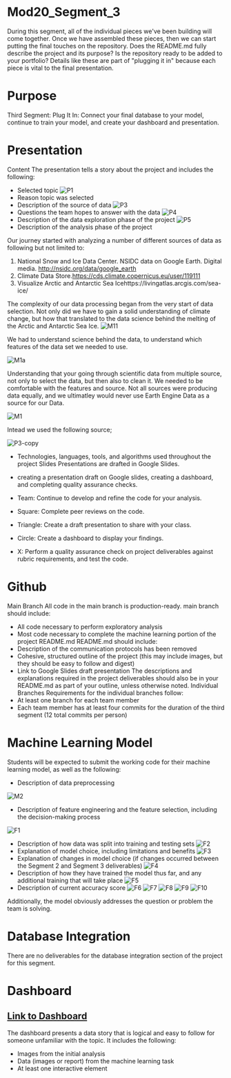 # Mod20_Segment_3
During this segment, all of the individual pieces we've been building will come together. Once we have assembled these pieces, then we can start putting the final touches on the repository. Does the README.md fully describe the project and its purpose? Is the repository ready to be added to your portfolio? Details like these are part of "plugging it in" because each piece is vital to the final presentation.

# Purpose

Third Segment: Plug It In: Connect your final database to your model, continue to train your model, and create your dashboard and presentation.

# Presentation 
Content
The presentation tells a story about the project and includes the following:
* Selected topic
![P1](https://github.com/ALIYA2Group/Mod20_Segment_3/blob/main/Pictures/P1.PNG)
* Reason topic was selected
* Description of the source of data
![P3](https://github.com/ALIYA2Group/Mod20_Segment_3/blob/main/Pictures/P3.PNG)
* Questions the team hopes to answer with the data
![P4](https://github.com/ALIYA2Group/Mod20_Segment_3/blob/main/Pictures/P4.PNG)
* Description of the data exploration phase of the project
![P5](https://github.com/ALIYA2Group/Mod20_Segment_3/blob/main/Pictures/P5.PNG)
* Description of the analysis phase of the project

Our journey started with analyzing a number of different sources of data as following but not limited to:

1. National Snow and Ice Data Center. NSIDC data on Google Earth. Digital media. http://nsidc.org/data/google_earth
2. Climate Data Store.https://cds.climate.copernicus.eu/user/119111
2. Visualize Arctic and Antarctic Sea Icehttps://livingatlas.arcgis.com/sea-ice/

The complexity of our data processing began from the very start of data selection. Not only did we have to gain a solid understanding of climate change, but how that translated to the data science behind the melting of the Arctic and Antarctic Sea Ice. 
![M11](https://github.com/ALIYA2Group/Mod20_Segment_3/blob/main/Pictures/M11.PNG)

We had to understand science behind the data, to understand which features of the data set we needed to use.

![M1a](https://github.com/ALIYA2Group/Mod20_Segment_3/blob/main/Pictures/M1a.PNG)

Understanding that your going through scientific data from multiple source, not only to select the data, but then also to clean it. We needed to be comfortable with the features and source. Not all sources were producing data equally, and we ultimatley would never use Earth Engine Data as a source for our Data.

![M1](https://github.com/ALIYA2Group/Mod20_Segment_3/blob/main/Pictures/M1.PNG)

Intead we used the following source;

![P3-copy](https://github.com/ALIYA2Group/Mod20_Segment_3/blob/main/Pictures/P3%20-%20Copy.PNG)

* Technologies, languages, tools, and algorithms used throughout the project
Slides
Presentations are drafted in Google Slides.

* creating a presentation draft on Google slides, creating a dashboard, and completing quality assurance checks.
* Team: Continue to develop and refine the code for your analysis.
* Square: Complete peer reviews on the code.
* Triangle: Create a draft presentation to share with your class.
* Circle: Create a dashboard to display your findings. 
* X: Perform a quality assurance check on project deliverables against rubric requirements, and test the code.

# Github 
Main Branch
All code in the main branch is production-ready.
main branch should include:
* All code necessary to perform exploratory analysis
* Most code necessary to complete the machine learning portion of the project
README.md
README.md should include:
* Description of the communication protocols has been removed
* Cohesive, structured outline of the project (this may include images, but they should be easy to follow and digest)
* Link to Google Slides draft presentation
The descriptions and explanations required in the project deliverables should also be in your README.md as part of your outline, unless otherwise noted.
Individual Branches
Requirements for the individual branches follow:
* At least one branch for each team member
* Each team member has at least four commits for the duration of the third segment (12 total commits per person)

# Machine Learning Model

Students will be expected to submit the working code for their machine learning model, as well as the following:
* Description of data preprocessing

![M2](https://github.com/ALIYA2Group/Mod20_Segment_3/blob/main/Pictures/M2.PNG)

* Description of feature engineering and the feature selection, including the decision-making process

![F1](https://github.com/ALIYA2Group/Mod20_Segment_3/blob/main/Pictures/F1.PNG)

* Description of how data was split into training and testing sets
![F2](https://github.com/ALIYA2Group/Mod20_Segment_3/blob/main/Pictures/F2.PNG)
* Explanation of model choice, including limitations and benefits
![F3](https://github.com/ALIYA2Group/Mod20_Segment_3/blob/main/Pictures/F3.PNG)
* Explanation of changes in model choice (if changes occurred between the Segment 2 and Segment 3 deliverables)
![F4](https://github.com/ALIYA2Group/Mod20_Segment_3/blob/main/Pictures/F4.PNG)
* Description of how they have trained the model thus far, and any additional training that will take place
![F5](https://github.com/ALIYA2Group/Mod20_Segment_3/blob/main/Pictures/F5.PNG)
* Description of current accuracy score
![F6](https://github.com/ALIYA2Group/Mod20_Segment_3/blob/main/Pictures/F6.PNG)
![F7](https://github.com/ALIYA2Group/Mod20_Segment_3/blob/main/Pictures/F7.PNG)
![F8](https://github.com/ALIYA2Group/Mod20_Segment_3/blob/main/Pictures/F8.PNG)
![F9](https://github.com/ALIYA2Group/Mod20_Segment_3/blob/main/Pictures/F9.PNG)
![F10](https://github.com/ALIYA2Group/Mod20_Segment_3/blob/main/Pictures/F10.PNG)

Additionally, the model obviously addresses the question or problem the team is solving.


# Database Integration 

There are no deliverables for the database integration section of the project for this segment.

# Dashboard

## [Link to Dashboard](https://aliya2group.github.io/Mod20_Segment_3/)

The dashboard presents a data story that is logical and easy to follow for someone unfamiliar with the topic. It includes the following:
* Images from the initial analysis
* Data (images or report) from the machine learning task
* At least one interactive element


